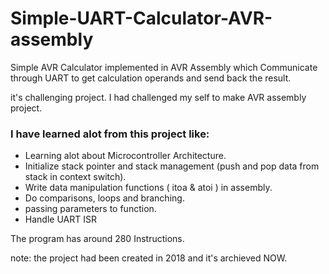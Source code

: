 # Simple-UART-Calculator-AVR-assembly
Simple AVR Calculator implemented in AVR Assembly which Communicate through UART to get calculation operands and send back the result.

it's challenging project. I had challenged my self to make AVR assembly project.

### I have learned alot from this project like:
-	Learning alot about Microcontroller Architecture.
-	Initialize stack pointer and stack management (push and pop data from stack in context switch).
-	Write data manipulation functions ( itoa & atoi ) in assembly.
-	Do comparisons, loops and branching.
-	passing parameters to function.
-	Handle UART ISR 

The program has around 280 Instructions. 

note: the project had been created in 2018 and it's archieved NOW.
